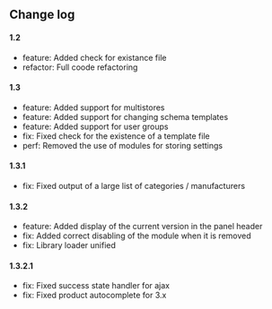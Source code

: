 ## Change log

#### 1.2

* feature: Added check for existance file
* refactor: Full coode refactoring

#### 1.3

* feature: Added support for multistores
* feature: Added support for changing schema templates
* feature: Added support for user groups
* fix: Fixed check for the existence of a template file
* perf: Removed the use of modules for storing settings

#### 1.3.1

* fix: Fixed output of a large list of categories / manufacturers

#### 1.3.2

* feature: Added display of the current version in the panel header
* fix: Added correct disabling of the module when it is removed
* fix: Library loader unified

#### 1.3.2.1

* fix: Fixed success state handler for ajax
* fix: Fixed product autocomplete for 3.x

